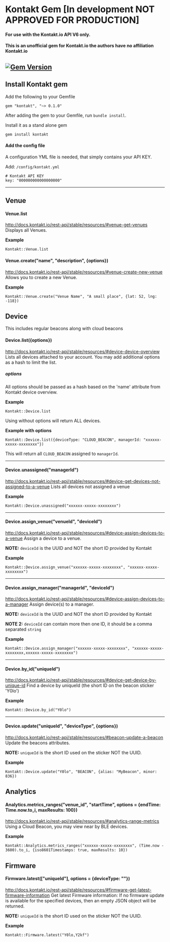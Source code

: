 # Kontakt Gem [In development NOT APPROVED FOR PRODUCTION]
#### For use with the Kontakt.io API V6 only.


__This is an unofficial gem for Kontakt.io the authors have no affiliation Kontakt.io__

[![Gem Version](https://badge.fury.io/rb/kontakt.svg)](http://badge.fury.io/rb/kontakt)
----

## Install Kontakt gem
Add the following to your Gemfile
```
gem "kontakt", "~> 0.1.0"
```
After adding the gem to your Gemfile, run `bundle install`.

Install it as a stand alone gem
```
gem install kontakt
```

#### Add the config file
A configuration YML file is needed, that simply contains your API KEY.

Add: `/config/kontakt.yml`

```
# Kontakt API KEY
key: "000000000000000000"
```

----

## Venue

#### Venue.list
http://docs.kontakt.io/rest-api/stable/resources/#venue-get-venues
Displays all Venues.

__Example__
```
Kontakt::Venue.list
```

#### Venue.create("name", "description", {options})
http://docs.kontakt.io/rest-api/stable/resources/#venue-create-new-venue
Allows you to create a new Venue.

__Example__
```
Kontakt::Venue.create("Venue Name", "A small place", {lat: 52, lng: -118})
```

## Device
This includes regular beacons along with cloud beacons

#### Device.list({options})
http://docs.kontakt.io/rest-api/stable/resources/#device-device-overview
Lists all devices attached to your account. You may add additional options as a hash to limit the list.

##### options
All options should be passed as a hash based on the 'name' attribute from Kontakt device overview.

__Example__
```
Kontakt::Device.list
```
Using without options will return ALL devices.

__Example with options__
```
Kontakt::Device.list({deviceType: "CLOUD_BEACON", managerId: "xxxxxx-xxxxx-xxxxxxxx"})
```
This will return all `CLOUD_BEACON` assigned to `managerId`.

----
#### Device.unassigned("managerId")
http://docs.kontakt.io/rest-api/stable/resources/#device-get-devices-not-assigned-to-a-venue
Lists all devices not assigned a venue

__Example__
```
Kontakt::Device.unassigned("xxxxxx-xxxxx-xxxxxxxx")
```

----
#### Device.assign_venue("venueId", "deviceId")
http://docs.kontakt.io/rest-api/stable/resources/#device-assign-devices-to-a-venue
Assign a device to a venue.

__NOTE:__ `deviceId` is the UUID and NOT the short ID provided by Kontakt

__Example__
```
Kontakt::Device.assign_venue("xxxxxx-xxxxx-xxxxxxxx", "xxxxxx-xxxxx-xxxxxxxx")
```

----
#### Device.assign_manager("managerId", "deviceId")
http://docs.kontakt.io/rest-api/stable/resources/#device-assign-devices-to-a-manager
Assign device(s) to a manager.

__NOTE:__ `deviceId` is the UUID and NOT the short ID provided by Kontakt

__NOTE 2:__ `deviceId` can contain more then one ID, it should be a comma separated `string`

__Example__
```
Kontakt::Device.assign_manager("xxxxxx-xxxxx-xxxxxxxx", "xxxxxx-xxxxx-xxxxxxxx,xxxxxx-xxxxx-xxxxxxxx")
```

----
#### Device.by_id("uniqueId")
http://docs.kontakt.io/rest-api/stable/resources/#device-get-device-by-unique-id
Find a device by uniqueId (the short ID on the beacon sticker 'Y0lo')

__Example__
```
Kontakt::Device.by_id("Y0lo")
```
----
#### Device.update("uniqueId", "deviceType", {options})
http://docs.kontakt.io/rest-api/stable/resources/#beacon-update-a-beacon
Update the beacons attributes.

__NOTE:__ `uniqueId` is the short ID used on the sticker NOT the UUID.

__Example__
```
Kontakt::Device.update("Y0lo", "BEACON", {alias: "MyBeacon", minor: 836})
```


## Analytics

#### Analytics.metrics_ranges("venue_id", "startTime", options = {endTime: Time.now.to_i, maxResults: 100})
http://docs.kontakt.io/rest-api/stable/resources/#analytics-range-metrics
Using a Cloud Beacon, you may view near by BLE devices.

__Example__
```
Kontakt::Analytics.metrics_ranges("xxxxxx-xxxxx-xxxxxxxx", (Time.now - 3600).to_i, {iso8601Timestamps: true, maxResults: 10})
```


## Firmware

#### Firmware.latest(["uniqueId"], options = {deviceType: ""})
http://docs.kontakt.io/rest-api/stable/resources/#firmware-get-latest-firmware-information
Get latest Firmware information: If no firmware update is available for the specified devices, then an empty JSON object will be returned.

__NOTE:__ `uniqueId` is the short ID used on the sticker NOT the UUID.

__Example__
```
Kontakt::Firmware.latest("Y0lo,Y2kf")
```
